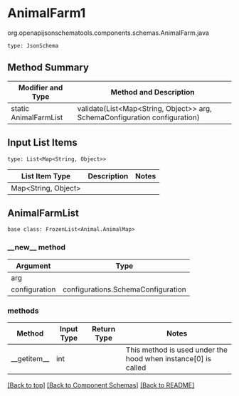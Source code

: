 # AnimalFarm1
org.openapijsonschematools.components.schemas.AnimalFarm.java
```
type: JsonSchema
```

## Method Summary
| Modifier and Type | Method and Description |
| ----------------- | ---------------------- |
| static AnimalFarmList | validate(List<Map<String, Object>> arg, SchemaConfiguration configuration) |

## Input List Items
```
type: List<Map<String, Object>>
```
List Item Type | Description | Notes
-------------------- | ------------- | -------------
Map<String, Object> |  |

## AnimalFarmList
```
base class: FrozenList<Animal.AnimalMap>
```
### &lowbar;&lowbar;new&lowbar;&lowbar; method
Argument | Type
-------- | ------
arg      | 
configuration | configurations.SchemaConfiguration

### methods
Method | Input Type | Return Type | Notes
------ | ---------- | ----------- | ------
&lowbar;&lowbar;getitem&lowbar;&lowbar; | int |  | This method is used under the hood when instance[0] is called

[[Back to top]](#top) [[Back to Component Schemas]](../../../README.md#Component-Schemas) [[Back to README]](../../../README.md)
